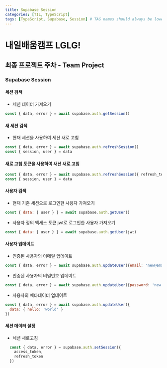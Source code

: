 ```yaml
---
title: Supabase Session
categories: [TIL, TypeScript]
tags: [TypeScript, Supabase, Session] # TAG names should always be lowercase
---
```


# 내일배움캠프 LGLG!

## 최종 프로젝트 주차 - Team Project

### Supabase Session

#### 세션 검색
- 세션 데이터 가져오기
```jsx
const { data, error } = await supabase.auth.getSession()
```

#### 새 세션 검색
- 현재 세션을 사용하여 세션 새로 고침
```jsx
const { data, error } = await supabase.auth.refreshSession()
const { session, user } = data
```

#### 새로 고침 토큰을 사용하여 새션 새로 고침
```jsx
const { data, error } = await supabase.auth.refreshSession({ refresh_token })
const { session, user } = data
```

#### 사용자 검색
- 현재 기존 세션으로 로그인한 사용자 가져오기
```jsx
const { data: { user } } = await supabase.auth.getUser()
```

- 사용자 정의 엑세스 토큰 jwt로 로그인한 사용자 가져오기
```jsx
const { data: { user } } = await supabase.auth.getUser(jwt)
```

#### 사용자 업데이트
- 인증된 사용자의 이메일 업데이트
```jsx
const { data, error } = await supabase.auth.updateUser({email: 'new@email.com'})
```

- 인증된 사용자의 비밀번호 업데이트
```jsx
const { data, error } = await supabase.auth.updateUser({password: 'new password'})
```

- 사용자의 메타데이터 업데이트
```jsx
const { data, error } = await supabase.auth.updateUser({
  data: { hello: 'world' }
})
```

#### 세션 데이터 설정
- 세션 새로고침
```jsx
  const { data, error } = supabase.auth.setSession({
    access_token,
    refresh_token
  })
```